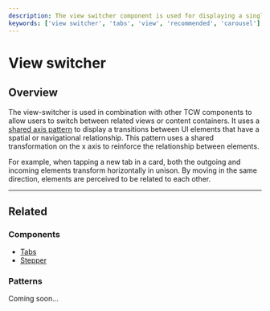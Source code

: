 ```yaml
---
description: The view switcher component is used for displaying a single view at a time out of a set of available views. It can be used as the base component for switching between content using tabs, image carousels, steppers, etc.
keywords: ['view switcher', 'tabs', 'view', 'recommended', 'carousel']
---
```


# View switcher

<ComponentVisual
  figmaUrl=""
  storybookUrl="https://forge.tylerdev.io/main/?path=/story/components-view-switcher--default" />

## Overview

The view-switcher is used in combination with other TCW components to allow users to switch between related views or content containers. It uses a [shared axis pattern](https://material.io/design/motion/the-motion-system.html#shared-axis)
to display a transitions between UI elements that have a spatial or navigational relationship. This pattern uses a shared transformation on the x axis to reinforce the relationship between elements.

For example, when tapping a new tab in a card, both the outgoing and incoming elements transform horizontally in unison. By moving in the same direction, elements are perceived to be related to each other.

---

## Related

### Components

- [Tabs](/components/tabs)
- [Stepper](/components/stepper)

### Patterns

Coming soon...
